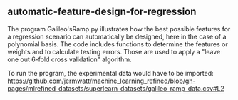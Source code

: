 ## automatic-feature-design-for-regression

The program Galileo'sRamp.py illustrates how the best possible features for a regression scenario can automatically be designed, here in the case of a polynomial basis. 
The code includes functions to determine the features or weights and to calculate testing errors. Those are used to apply a "leave one out 6-fold cross validation" algorithm. 

To run the program, the experimental data would have to be imported: https://github.com/jermwatt/machine_learning_refined/blob/gh-pages/mlrefined_datasets/superlearn_datasets/galileo_ramp_data.csv#L2 
